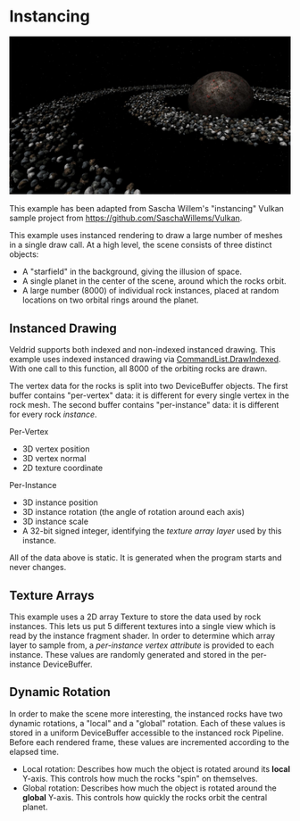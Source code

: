 # Instancing

![Instancing](../../../images/instancing.jpg)

This example has been adapted from Sascha Willem's "instancing" Vulkan sample project from https://github.com/SaschaWillems/Vulkan.

This example uses instanced rendering to draw a large number of meshes in a single draw call. At a high level, the scene consists of three distinct objects:

* A "starfield" in the background, giving the illusion of space.
* A single planet in the center of the scene, around which the rocks orbit.
* A large number (8000) of individual rock instances, placed at random locations on two orbital rings around the planet.

## Instanced Drawing

Veldrid supports both indexed and non-indexed instanced drawing. This example uses indexed instanced drawing via [CommandList.DrawIndexed](https://mellinoe.github.io/veldrid-docs/api/Veldrid.CommandList.html#Veldrid_CommandList_DrawIndexed_System_UInt32_System_UInt32_System_UInt32_System_Int32_System_UInt32_). With one call to this function, all 8000 of the orbiting rocks are drawn.

The vertex data for the rocks is split into two DeviceBuffer objects. The first buffer contains "per-vertex" data: it is different for every single vertex in the rock mesh. The second buffer contains "per-instance" data: it is different for every rock _instance_.

Per-Vertex
* 3D vertex position
* 3D vertex normal
* 2D texture coordinate

Per-Instance
* 3D instance position
* 3D instance rotation (the angle of rotation around each axis)
* 3D instance scale
* A 32-bit signed integer, identifying the _texture array layer_ used by this instance.

All of the data above is static. It is generated when the program starts and never changes.

## Texture Arrays

This example uses a 2D array Texture to store the data used by rock instances. This lets us put 5 different textures into a single view which is read by the instance fragment shader. In order to determine which array layer to sample from, a _per-instance vertex attribute_ is provided to each instance. These values are randomly generated and stored in the per-instance DeviceBuffer.

## Dynamic Rotation

In order to make the scene more interesting, the instanced rocks have two dynamic rotations, a "local" and a "global" rotation. Each of these values is stored in a uniform DeviceBuffer accessible to the instanced rock Pipeline. Before each rendered frame, these values are incremented according to the elapsed time.

* Local rotation: Describes how much the object is rotated around its **local** Y-axis. This controls how much the rocks "spin" on themselves.
* Global rotation: Describes how much the object is rotated around the **global** Y-axis. This controls how quickly the rocks orbit the central planet.
